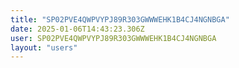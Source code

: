 ```yaml
---
title: "SP02PVE4QWPVYPJ89R303GWWWEHK1B4CJ4NGNBGA"
date: 2025-01-06T14:43:23.306Z
user: SP02PVE4QWPVYPJ89R303GWWWEHK1B4CJ4NGNBGA
layout: "users"
---
```

    